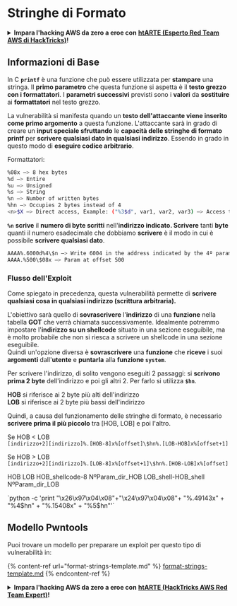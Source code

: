 # Stringhe di Formato

<details>

<summary><strong>Impara l'hacking AWS da zero a eroe con</strong> <a href="https://training.hacktricks.xyz/courses/arte"><strong>htARTE (Esperto Red Team AWS di HackTricks)</strong></a><strong>!</strong></summary>

* Lavori in una **azienda di sicurezza informatica**? Vuoi vedere la **tua azienda pubblicizzata su HackTricks**? o vuoi avere accesso all'**ultima versione del PEASS o scaricare HackTricks in PDF**? Controlla i [**PACCHETTI DI ABBONAMENTO**](https://github.com/sponsors/carlospolop)!
* Scopri [**La Famiglia PEASS**](https://opensea.io/collection/the-peass-family), la nostra collezione di [**NFT esclusivi**](https://opensea.io/collection/the-peass-family)
* Ottieni il [**merchandising ufficiale PEASS & HackTricks**](https://peass.creator-spring.com)
* **Unisciti al** [**💬**](https://emojipedia.org/speech-balloon/) [**gruppo Discord**](https://discord.gg/hRep4RUj7f) o al [**gruppo telegram**](https://t.me/peass) o **seguimi** su **Twitter** 🐦[**@carlospolopm**](https://twitter.com/hacktricks\_live)**.**
* **Condividi i tuoi trucchi di hacking inviando PR al** [**repo hacktricks**](https://github.com/carlospolop/hacktricks) **e al** [**repo hacktricks-cloud**](https://github.com/carlospolop/hacktricks-cloud).

</details>

## Informazioni di Base

In C **`printf`** è una funzione che può essere utilizzata per **stampare** una stringa. Il **primo parametro** che questa funzione si aspetta è il **testo grezzo con i formattatori**. I **parametri successivi** previsti sono i **valori** da **sostituire** ai **formattatori** nel testo grezzo.

La vulnerabilità si manifesta quando un **testo dell'attaccante viene inserito come primo argomento** a questa funzione. L'attaccante sarà in grado di creare un **input speciale sfruttando** le **capacità delle stringhe di formato printf** per **scrivere qualsiasi dato in qualsiasi indirizzo**. Essendo in grado in questo modo di **eseguire codice arbitrario**.

Formattatori:
```bash
%08x —> 8 hex bytes
%d —> Entire
%u —> Unsigned
%s —> String
%n —> Number of written bytes
%hn —> Occupies 2 bytes instead of 4
<n>$X —> Direct access, Example: ("%3$d", var1, var2, var3) —> Access to var3
```
**`%n`** **scrive** il **numero di byte scritti** nell'**indirizzo indicato. Scrivere** tanti **byte** quanti il numero esadecimale che dobbiamo **scrivere** è il modo in cui è possibile **scrivere qualsiasi dato**.
```bash
AAAA%.6000d%4\$n —> Write 6004 in the address indicated by the 4º param
AAAA.%500\$08x —> Param at offset 500
```
### **Flusso dell'Exploit**

Come spiegato in precedenza, questa vulnerabilità permette di **scrivere qualsiasi cosa in qualsiasi indirizzo (scrittura arbitraria).**

L'obiettivo sarà quello di **sovrascrivere** l'**indirizzo** di una **funzione** nella tabella **GOT** che verrà chiamata successivamente. Idealmente potremmo impostare l'**indirizzo su un shellcode** situato in una sezione eseguibile, ma è molto probabile che non si riesca a scrivere un shellcode in una sezione eseguibile.\
Quindi un'opzione diversa è **sovrascrivere** una **funzione** che **riceve** i suoi **argomenti** dall'**utente** e **puntarla** alla **funzione `system`**.

Per scrivere l'indirizzo, di solito vengono eseguiti 2 passaggi: si **scrivono prima 2 byte** dell'indirizzo e poi gli altri 2. Per farlo si utilizza **`$hn`**.

**HOB** si riferisce ai 2 byte più alti dell'indirizzo\
**LOB** si riferisce ai 2 byte più bassi dell'indirizzo

Quindi, a causa del funzionamento delle stringhe di formato, è necessario **scrivere prima il più piccolo** tra \[HOB, LOB] e poi l'altro.

Se HOB < LOB\
`[indirizzo+2][indirizzo]%.[HOB-8]x%[offset]\$hn%.[LOB-HOB]x%[offset+1]`

Se HOB > LOB\
`[indirizzo+2][indirizzo]%.[LOB-8]x%[offset+1]\$hn%.[HOB-LOB]x%[offset]`

HOB LOB HOB\_shellcode-8 NºParam\_dir\_HOB LOB\_shell-HOB\_shell NºParam\_dir\_LOB

\`python -c 'print "\x26\x97\x04\x08"+"\x24\x97\x04\x08"+ "%.49143x" + "%4$hn" + "%.15408x" + "%5$hn"'\`

## Modello Pwntools

Puoi trovare un modello per preparare un exploit per questo tipo di vulnerabilità in:

{% content-ref url="format-strings-template.md" %}
[format-strings-template.md](format-strings-template.md)
{% endcontent-ref %}

<details>

<summary><strong>Impara l'hacking AWS da zero a eroe con</strong> <a href="https://training.hacktricks.xyz/courses/arte"><strong>htARTE (HackTricks AWS Red Team Expert)</strong></a><strong>!</strong></summary>

* Lavori in una **azienda di sicurezza informatica**? Vuoi vedere la tua **azienda pubblicizzata in HackTricks**? o vuoi avere accesso all'**ultima versione del PEASS o scaricare HackTricks in PDF**? Controlla i [**PIANI DI ABBONAMENTO**](https://github.com/sponsors/carlospolop)!
* Scopri [**The PEASS Family**](https://opensea.io/collection/the-peass-family), la nostra collezione di [**NFT esclusivi**](https://opensea.io/collection/the-peass-family)
* Ottieni il [**merchandising ufficiale di PEASS & HackTricks**](https://peass.creator-spring.com)
* **Unisciti al** [**💬**](https://emojipedia.org/speech-balloon/) [**gruppo Discord**](https://discord.gg/hRep4RUj7f) o al [**gruppo telegram**](https://t.me/peass) o **seguimi** su **Twitter** 🐦[**@carlospolopm**](https://twitter.com/hacktricks\_live)**.**
* **Condividi i tuoi trucchi di hacking inviando PR al** [**repo hacktricks**](https://github.com/carlospolop/hacktricks) **e al** [**repo hacktricks-cloud**](https://github.com/carlospolop/hacktricks-cloud).

</details>
